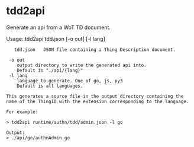 # tdd2api

Generate an api from a WoT TD document.

Usage: tdd2api tdd.json [-o out] [-l lang]

```Arguments:
   tdd.json   JSON file containing a Thing Description document.
```

```Options:
 -o out
    output directory to write the generated api into. 
    Default is "./api/{lang}"
 -l lang
    language to generate. One of go, js, py3
    Default is all languages.
 ```

```Result:
This generates a source file in the output directory containing the name of the ThingID with the extension corresponding to the language.

For example:

> tdd2api runtime/authn/tdd/admin.json -l go

Output:
> ./api/go/authnAdmin.go

```
